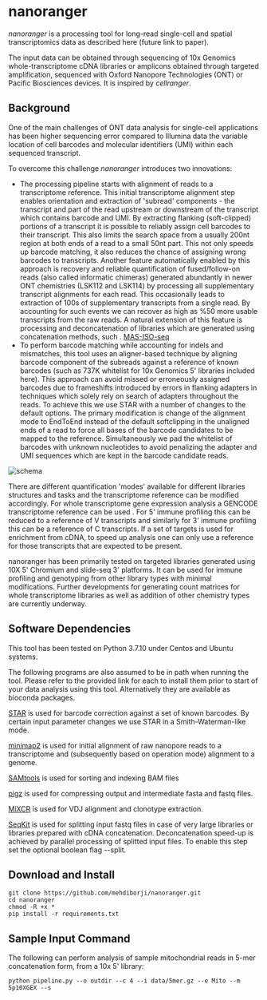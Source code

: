 # nanoranger

*nanoranger* is a processing tool for long-read single-cell and spatial transcriptomics data as described here (future link to paper). 

The input data can be obtained through sequencing of 10x Genomics whole-transcriptome cDNA libraries or amplicons obtained through targeted amplification, sequenced with Oxford Nanopore Technologies (ONT) or Pacific Biosciences devices. It is inspired by *cellranger*. 

## Background

One of the main challenges of ONT data analysis for single-cell applications has been higher sequencing error compared to Illumina data the variable location of cell barcodes and molecular identifiers (UMI) within each sequenced transcript. 

To overcome this challenge *nanoranger* introduces two innovations:

- The processing pipeline starts with alignment of reads to a transcriptome reference. This initial transcriptome alignment step enables orientation and extraction of 'subread' components - the transcript and part of the read upstream or downstream of the transcript which contains barcode and UMI. By extracting flanking (soft-clipped) portions of a transcript it is possible to reliably assign cell barcodes to their transcript. This also limits the search space from a usually 200nt region at both ends of a read to a small 50nt part. This not only speeds up barcode matching, it also reduces the chance of assigning wrong barcodes to transcripts. 
Another feature automatically enabled by this approach is recovery and reliable quantification of fused/follow-on reads (also called informatic chimeras) generated abundantly in newer ONT chemistries (LSK112 and LSK114) by processing all supplementary transcript alignments for each read. This occasionally leads to extraction of 100s of supplementary transcripts from a single read. By accounting for such events we can recover as high as %50 more usable transcripts from the raw reads. A natural extension of this feature is processing and deconcatenation of libraries which are generated using concatenation methods, such . [MAS-ISO-seq](https://www.biorxiv.org/content/10.1101/2021.10.01.462818v1.full)
- To perform barcode matching while accounting for indels and mismatches, this tool uses an aligner-based technique by aligning barcode component of the subreads against a reference of known barcodes (such as 737K whitelist for 10x Genomics 5' libraries included here). This approach can avoid missed or erroneously assigned barcodes due to frameshifts introduced by errors in flanking adapters in techniques which solely rely on search of adapters throughout the reads. To achieve this we use STAR with a number of changes to the default options. The primary modification is change of the alignment mode to EndToEnd instead of the default softclipping in the unaligned ends of a read to force all bases of the barcode candidates to be mapped to the reference. Simultaneously we pad the whitelist of barcodes with unknown nucleotides to avoid penalizing the adapter and UMI sequences which are kept in the barcode candidate reads.

![schema](https://raw.githubusercontent.com/mehdiborji/nanoranger/main/data/schema.png)

There are different quantification 'modes' available for different libraries structures and tasks and the transcriptome reference can be modified accordingly. For whole transcriptome gene expression analysis a GENCODE transcriptome reference can be used . For 5' immune profiling this can be reduced to a reference of V transcripts and similarly for 3' immune profiling this can be a reference of C transcripts. If a set of targets is used for enrichment from cDNA, to speed up analysis one can only use a reference for those transcripts that are expected to be present.

nanoranger has been primarily tested on targeted libraries generated using 10X 5' Chromium and slide-seq 3' platforms. It can be used for immune profiling and genotyping from other library types with minimal modifications. Further developments for generating count matrices for whole transcriptome libraries as well as addition of other chemistry types are currently underway.

## Software Dependencies 
This tool has been tested on Python 3.7.10 under Centos and Ubuntu systems.

The following programs are also assumed to be in path when running the tool. Please refer to the provided link for each to install them prior to start of your data analysis using this tool. Alternatively they are available as bioconda packages.

[STAR](https://github.com/alexdobin/STAR) is used for barcode correction against a set of known barcodes. By certain input parameter changes we use STAR in a Smith-Waterman-like mode.

[minimap2](https://github.com/lh3/minimap2) is used for initial alignment of raw nanopore reads to a transcriptome and (subsequently based on operation mode) alignment to a genome. 

[SAMtools](http://www.htslib.org/download/) is used for sorting and indexing BAM files

[pigz](https://zlib.net/pigz/) is used for compressing output and intermediate fasta and fastq files.

[MiXCR](https://github.com/milaboratory/mixcr) is used for VDJ alignment and clonotype extraction.

[SeqKit](https://bioinf.shenwei.me/seqkit/) is used for splitting input fastq files in case of very large libraries or libraries prepared with cDNA concatenation. Deconcatenation speed-up is achieved by parallel processing of splitted input files. To enable this step set the optional boolean flag --split.

## Download and Install
```
git clone https://github.com/mehdiborji/nanoranger.git
cd nanoranger
chmod -R +x *
pip install -r requirements.txt

```
## Sample Input Command 
The following can perform analysis of sample mitochondrial reads in 5-mer concatenation form, from a 10x 5' library:
```
python pipeline.py --o outdir --c 4 --i data/5mer.gz --e Mito --m 5p10XGEX --s
```
